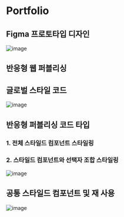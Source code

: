 # Portfolio

## Figma 프로토타입 디자인
![image](https://user-images.githubusercontent.com/54789601/214791101-75d0ac8c-acbd-482b-8c61-c8657c29e1f6.png)

## 반응형 웹 퍼블리싱

## 글로벌 스타일 코드
![image](https://user-images.githubusercontent.com/54789601/214794706-36590c49-a8ba-4fbf-ae95-8d403a1092f4.png)

## 반응형 퍼블리싱 코드 타입
### 1. 전체 스타일드 컴포넌트 스타일링
### 2. 스타일드 컴포넌트와 선택자 조합 스타일링
![image](https://user-images.githubusercontent.com/54789601/214796523-7f99186a-d5c0-467c-96e8-0c5ba46d17d4.png)

## 공통 스타일드 컴포넌트 및 재 사용
![image](https://user-images.githubusercontent.com/54789601/214798319-d9988d34-861a-49fc-b904-7aeb87c5d9d8.png)

